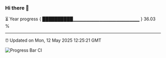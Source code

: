 ### Hi there 👋

⏳ Year progress { ██████████▁▁▁▁▁▁▁▁▁▁▁▁▁▁▁▁▁▁▁▁ } 36.03 %

---

⏰ Updated on Mon, 12 May 2025 12:25:21 GMT

![Progress Bar CI](https://github.com/code-lakshay/GitHub-Actions-Demo/workflows/Progress%20Bar%20CI/badge.svg)
